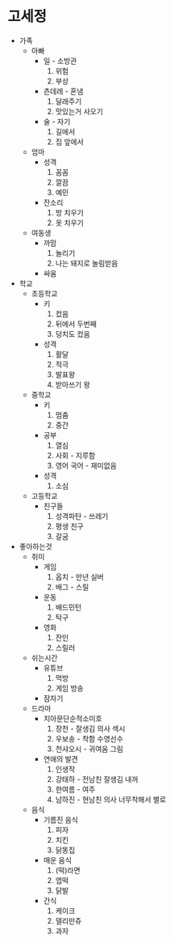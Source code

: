 # 고세정
+ 가족
  + 아빠
    + 일 - 소방관
      1. 위험
      2. 부상
    + 츤데레 - 혼냄
      1. 달래주기
      2. 맛있는거 사오기
    + 술 - 자기
      1. 길에서
      2. 집 앞에서 
   + 엄마
     + 성격
       1. 꼼꼼
       2. 깔끔
       3. 예민
     + 잔소리
       1. 방 치우기
       2. 옷 치우기
   + 여동생
     + 까맘
       1. 놀리기 
       2. 나는 돼지로 놀림받음
     + 싸움
+ 학교
  + 초등학교
    + 키
      1. 컸음
      2. 뒤에서 두번째
      3. 덩치도 컸음
    + 성격
      1. 활달
      2. 적극
      3. 발표왕
      4. 받아쓰기 왕
  + 중학교
    + 키
      1. 멈춤
      2. 중간
    + 공부
      1. 열심 
      2. 사회 - 지루함
      3. 영어 국어 - 재미없음
    + 성격
      1. 소심
  + 고등학교
    + 친구들
      1. 성격파탄 - 쓰레기 
      2. 평생 친구
      3. 갈굼
 + 좋아하는것 
   + 취미
     + 게임
       1. 옵치 - 만년 실버
       2. 배그 - 스릴
     + 운동
       1. 배드민턴
       2. 탁구
     + 영화
       1. 잔인
       2. 스릴러
   + 쉬는시간
     + 유튜브
       1. 먹방
       2. 게임 방송
     + 잠자기
   + 드라마
     + 치아문단순적소미호
       1. 장천 - 잘생김 의사 섹시
       2. 우보송 - 착함 수영선수
       3. 천샤오시 - 귀여움 그림
     + 연애의 발견
       1. 인생작
       2. 강태하 - 전남친 잘생김 내꺼
       3. 한여름 - 여주 
       4. 남하진 - 현남친 의사 너무착해서 별로
    + 음식
      + 기름진 음식 
        1. 피자
        2. 치킨
        3. 닭똥집
      + 매운 음식
        1. (떡)라면
        2. 엽떡
        3. 닭발
      + 간식
        1. 케이크
        2. 델리만쥬
        3. 과자
     
      
      
      
      
      
      
      
      
      
      
      
